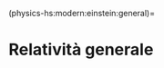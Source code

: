 (physics-hs:modern:einstein:general)=
# Relatività generale

```{prf:example} Esperimento dell'ascensore
```

```{prf:example} Equivalenza tra assenza di gravità e caduta libera in un campo gravitazionale
```

```{prf:example} Inconsistenza della legge di gravitazione di Newton e delle azioni a distanza con la velocità finita delle informazioni
```


